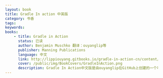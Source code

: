 ```yaml
---
layout: book
title: Gradle In action 中英版
category: 书香
tags: 
keywords: 
books: 
    - title: Gradle in Action
      status: 已读
      author: Benjamin Muschko 翻译：ouyanglip等 
      publisher: Manning Publications
      language: 中文
      link: http://lippiouyang.gitbooks.io/gradle-in-action-cn/content/
      cover: /public/img/BookCovers/GradleInAction.png
      description: Gradle In Action中文版是由ouyanglip在GitHub上创建的一个项目，由众人共同翻译校验完成。<a href="https://github.com/LippiOuYang/GradleInActionZh" target="_blank">[Github托管地址]</a>
---
```

